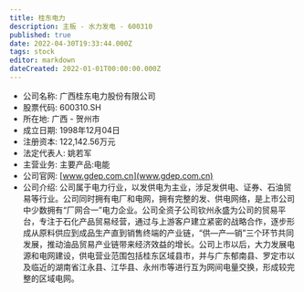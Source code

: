 ```yaml
---
title: 桂东电力
description: 主板 - 水力发电 - 600310
published: true
date: 2022-04-30T19:33:44.000Z
tags: stock
editor: markdown
dateCreated: 2022-01-01T00:00:00.000Z
---
```


- 公司名称: 广西桂东电力股份有限公司
- 股票代码: 600310.SH
- 所在地: 广西 - 贺州市
- 成立日期: 1998年12月04日
- 注册资本: 122,142.56万元
- 法定代表人: 姚若军
- 主营业务: 主要产品:电能
- 公司官网: [www.gdep.com.cn](www.gdep.com.cn)
- 公司介绍: 公司属于电力行业，以发供电为主业，涉足发供电、证券、石油贸易等行业。公司同时拥有电厂和电网，拥有完整的发、供电网络，是上市公司中少数拥有“厂网合一”电力企业。公司全资子公司钦州永盛为公司的贸易平台，专注于石化产品贸易经营，通过与上游客户建立紧密的战略合作，逐步形成从原料供应到成品生产直到销售终端的产业链，“供—产—销”三个环节共同发展，推动油品贸易产业链带来经济效益的增长。公司上市以后，大力发展电源和电网建设，供电营业范围包括桂东区域县市，并与广东郁南县、罗定市以及临近的湖南省江永县、江华县、永州市等进行互为网间电量交换，形成较完整的区域电网。


